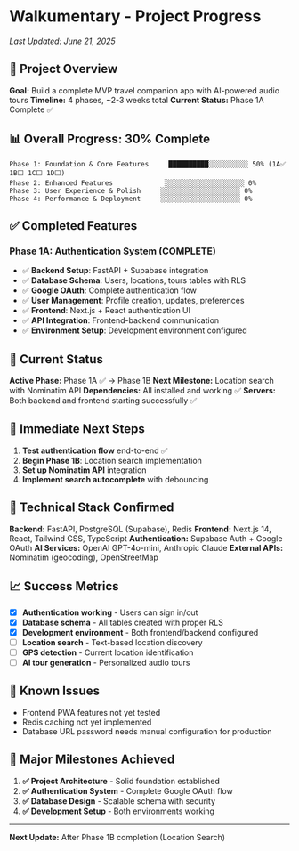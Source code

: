 # Walkumentary - Project Progress

*Last Updated: June 21, 2025*

## 🎯 Project Overview

**Goal:** Build a complete MVP travel companion app with AI-powered audio tours
**Timeline:** 4 phases, ~2-3 weeks total
**Current Status:** Phase 1A Complete ✅

## 📊 Overall Progress: 30% Complete

```
Phase 1: Foundation & Core Features     ██████████░░░░░░░░░░ 50% (1A✅ 1B⬜ 1C⬜ 1D⬜)
Phase 2: Enhanced Features             ░░░░░░░░░░░░░░░░░░░░ 0%
Phase 3: User Experience & Polish     ░░░░░░░░░░░░░░░░░░░░ 0%
Phase 4: Performance & Deployment     ░░░░░░░░░░░░░░░░░░░░ 0%
```

## ✅ Completed Features

### Phase 1A: Authentication System (COMPLETE)
- ✅ **Backend Setup**: FastAPI + Supabase integration
- ✅ **Database Schema**: Users, locations, tours tables with RLS
- ✅ **Google OAuth**: Complete authentication flow
- ✅ **User Management**: Profile creation, updates, preferences
- ✅ **Frontend**: Next.js + React authentication UI
- ✅ **API Integration**: Frontend-backend communication
- ✅ **Environment Setup**: Development environment configured

## 🚧 Current Status

**Active Phase:** Phase 1A ✅ → Phase 1B
**Next Milestone:** Location search with Nominatim API
**Dependencies:** All installed and working ✅
**Servers:** Both backend and frontend starting successfully ✅

## 🎯 Immediate Next Steps

1. **Test authentication flow** end-to-end ✅
2. **Begin Phase 1B**: Location search implementation
3. **Set up Nominatim API** integration
4. **Implement search autocomplete** with debouncing

## 🔧 Technical Stack Confirmed

**Backend:** FastAPI, PostgreSQL (Supabase), Redis
**Frontend:** Next.js 14, React, Tailwind CSS, TypeScript
**Authentication:** Supabase Auth + Google OAuth
**AI Services:** OpenAI GPT-4o-mini, Anthropic Claude
**External APIs:** Nominatim (geocoding), OpenStreetMap

## 📈 Success Metrics

- [x] **Authentication working** - Users can sign in/out
- [x] **Database schema** - All tables created with proper RLS
- [x] **Development environment** - Both frontend/backend configured
- [ ] **Location search** - Text-based location discovery
- [ ] **GPS detection** - Current location identification
- [ ] **AI tour generation** - Personalized audio tours

## 🐛 Known Issues

- Frontend PWA features not yet tested
- Redis caching not yet implemented
- Database URL password needs manual configuration for production

## 🎉 Major Milestones Achieved

1. **✅ Project Architecture** - Solid foundation established
2. **✅ Authentication System** - Complete Google OAuth flow
3. **✅ Database Design** - Scalable schema with security
4. **✅ Development Setup** - Both environments working

---

**Next Update:** After Phase 1B completion (Location Search)